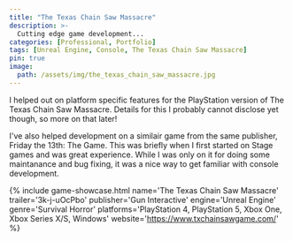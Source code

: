 ```yaml
---
title: "The Texas Chain Saw Massacre"
description: >-
  Cutting edge game development...
categories: [Professional, Portfolio]
tags: [Unreal Engine, Console, The Texas Chain Saw Massacre]
pin: true
image:
  path: /assets/img/the_texas_chain_saw_massacre.jpg
---
```


I helped out on platform specific features for the PlayStation version of The Texas Chain Saw Massacre. Details for this I probably cannot disclose yet though, so more on that later!

I've also helped development on a similair game from the same publisher, Friday the 13th: The Game. This was briefly when I first started on Stage games and was great experience. While I was only on it for doing some maintanance and bug fixing, it was a nice way to get familiar with console development.

{% include game-showcase.html 
  name='The Texas Chain Saw Massacre' 
  trailer='3k-j-uOcPbo'
  publisher='Gun Interactive'
  engine='Unreal Engine'
  genre='Survival Horror'
  platforms='PlayStation 4, PlayStation 5, Xbox One, Xbox Series X/S, Windows'
  website='https://www.txchainsawgame.com/'
%}
